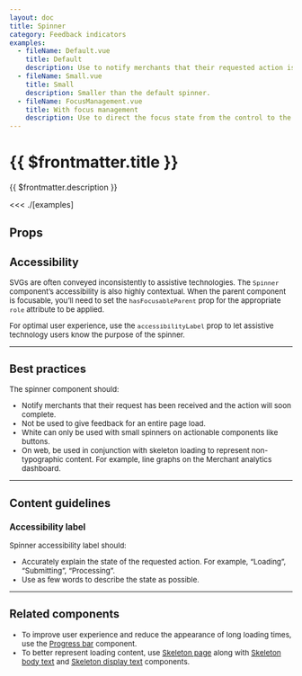 ```yaml
---
layout: doc
title: Spinner
category: Feedback indicators
examples:
  - fileName: Default.vue
    title: Default
    description: Use to notify merchants that their requested action is being processed.
  - fileName: Small.vue
    title: Small
    description: Smaller than the default spinner.
  - fileName: FocusManagement.vue
    title: With focus management
    description: Use to direct the focus state from the control to the spinner, to the content.
---
```


# {{ $frontmatter.title }}

<Lede>

{{ $frontmatter.description }}

</Lede>

<Examples>

<<< ./[examples]

</Examples>

## Props

<PropsTable />

<div style="font-size: 0.8125rem">

## Accessibility

SVGs are often conveyed inconsistently to assistive technologies. The `Spinner` component’s accessibility is also highly contextual. When the parent component is focusable, you’ll need to set the `hasFocusableParent` prop for the appropriate `role` attribute to be applied.

For optimal user experience, use the `accessibilityLabel` prop to let assistive technology users know the purpose of the spinner.

---

## Best practices

The spinner component should:

- Notify merchants that their request has been received and the action will soon complete.
- Not be used to give feedback for an entire page load.
- White can only be used with small spinners on actionable components like buttons.
- On web, be used in conjunction with skeleton loading to represent non-typographic content. For example, line graphs on the Merchant analytics dashboard.

---

## Content guidelines

### Accessibility label

Spinner accessibility label should:

- Accurately explain the state of the requested action. For example, “Loading”, “Submitting”, “Processing”.
- Use as few words to describe the state as possible.

---

## Related components

- To improve user experience and reduce the appearance of long loading times, use the [Progress bar](/components/ProgressBar) component.
- To better represent loading content, use [Skeleton page](/components/SkeletonPage) along with [Skeleton body text](/components/SkeletonBodyText) and [Skeleton display text](/components/SkeletonDisplayText) components.

</div>
